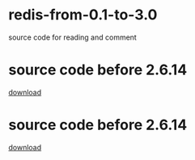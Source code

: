 # redis-from-0.1-to-3.0
source code for reading and comment

# source code before 2.6.14 
[download](https://code.google.com/archive/p/redis/downloads?page=1)

# source code before 2.6.14 
[download](http://download.redis.io/releases/)
